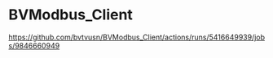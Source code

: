 # BVModbus_Client

https://github.com/bvtvusn/BVModbus_Client/actions/runs/5416649939/jobs/9846660949
